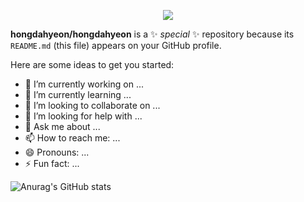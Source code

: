  
<p align='center'>
    <img src="https://capsule-render.vercel.app/api?
       type=waving&color=auto&height=300&section=header&
       text=Welcome&
       fontSize=90&animation=fadeIn&fontAlignY=38&
       desc=hongdahyeon's%20GitHub%20Profile%20or%20any%20Repo%20like%20me!&descAlignY=51&descAlign=62"/>
</p>



**hongdahyeon/hongdahyeon** is a ✨ _special_ ✨ repository because its `README.md` (this file) appears on your GitHub profile.

Here are some ideas to get you started:

- 🔭 I’m currently working on ...
- 🌱 I’m currently learning ...
- 👯 I’m looking to collaborate on ...
- 🤔 I’m looking for help with ...
- 💬 Ask me about ...
- 📫 How to reach me: ...
- 😄 Pronouns: ...
- ⚡ Fun fact: ...



![Anurag's GitHub stats](https://github-readme-stats.vercel.app/api?username=hongdahyeon&theme=dark&show_icons=true)
